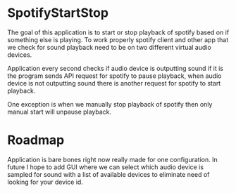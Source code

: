 # SpotifyStartStop

The goal of this application is to start or stop playback of spotify based on if something else is playing.
To work properly spotify client and other app that we check for sound playback need to be on two different virtual audio devices.

Application every second checks if audio device is outputting sound if it is the program sends API request for spotify to pause playback,
when audio device is not outputting sound there is another request for spotify to start playback.

One exception is when we manually stop playback of spotify then only manual start will unpause playback.

# Roadmap
Application is bare bones right now really made for one configuration. 
In future I hope to add GUI where we can select which audio device is sampled for sound with a list of available devices to eliminate need of looking for your device id.
